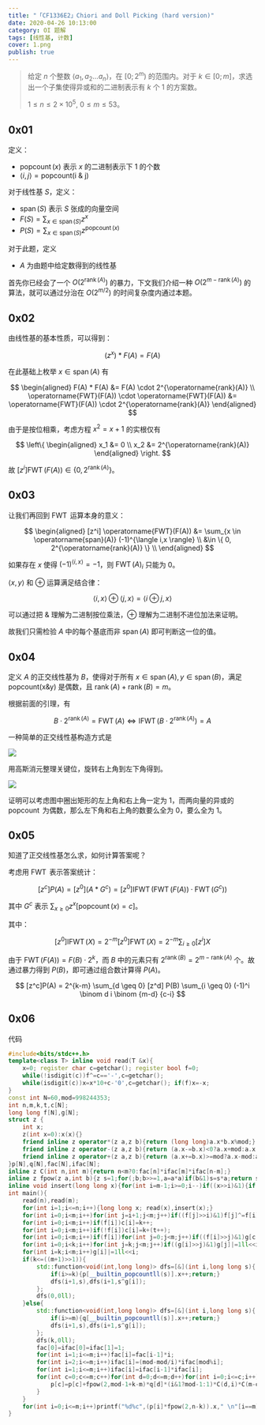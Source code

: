 ```yaml
---
title: "「CF1336E2」Chiori and Doll Picking (hard version)"
date: 2020-04-26 10:13:00
category: OI 题解
tags: [线性基, 计数]
cover: 1.png
publish: true
---
```


> 给定 $n$ 个整数 $\langle a_1, a_2 ... a_n \rangle$，在 $[0; 2^m)$ 的范围内。对于 $k \in [0; m]$，求选出一个子集使得异或和的二进制表示有 $k$ 个 $1$ 的方案数。
> 
> $1 \leq n \leq 2 \times 10^5,\ 0 \leq m \leq 53$。

<!--more-->

## 0x01

定义：

- $\operatorname{popcount}(x)$ 表示 $x$ 的二进制表示下 $1$ 的个数
- $\langle i, j \rangle = \operatorname{popcount(i\ \&\ j)}$

对于线性基 $S$，定义：

- $\operatorname{span}(S)$ 表示 $S$ 张成的向量空间
- $F(S) = \sum_{x \in \operatorname{span}(S)} z^x$
- $P(S) = \sum_{x \in \operatorname{span}(S)} z^{\operatorname{popcount}(x)}$

对于此题，定义

- $A$ 为由题中给定数得到的线性基

首先你已经会了一个 $O(2^{\operatorname{rank}(A)})$ 的暴力，下文我们介绍一种 $O(2^{m-\operatorname{rank}(A)})$ 的算法，就可以通过分治在 $O(2^{m/2})$ 的时间复杂度内通过本题。

## 0x02

由线性基的基本性质，可以得到：

$$
(z^x) * F(A) = F(A)
$$

在此基础上枚举 $x \in \operatorname{span}(A)$ 有

$$
\begin{aligned}
	F(A) * F(A) &= F(A) \cdot 2^{\operatorname{rank}(A)} \\
	\operatorname{FWT}(F(A)) \cdot \operatorname{FWT}(F(A)) &= \operatorname{FWT}(F(A)) \cdot 2^{\operatorname{rank}(A)}
\end{aligned}
$$

由于是按位相乘，考虑方程 $x^2=x+1$ 的实根仅有

$$
\left\{ \begin{aligned} x_1 &= 0 \\ x_2 &= 2^{\operatorname{rank}(A)} \end{aligned} \right.
$$

故 $[z^i] \operatorname{FWT}(F(A))  \in \{0, 2^{\operatorname{rank}(A)}\}$。

## 0x03

让我们再回到 $\operatorname{FWT}$ 运算本身的意义：

$$
\begin{aligned}
[z^i] \operatorname{FWT}(F(A))
&= \sum_{x \in \operatorname{span}(A)} (-1)^{\langle i,x \rangle} \\
&\in \{ 0, 2^{\operatorname{rank}(A)} \} \\
\end{aligned}
$$

如果存在 $x$ 使得 $(-1)^{\langle i,x \rangle} = -1$，则 $\operatorname{FWT}(A)_i$ 只能为 $0$。

$\langle x,y \rangle$ 和 $\oplus$ 运算满足结合律：

$$
\langle i,x \rangle \oplus \langle j,x \rangle = \langle i \oplus j, x \rangle
$$

可以通过把 $\&$ 理解为二进制按位乘法，$\oplus$ 理解为二进制不进位加法来证明。

故我们只需检验 $A$ 中的每个基底而非 $\operatorname{span}(A)$ 即可判断这一位的值。

## 0x04

定义 $A$ 的正交线性基为 $B$，使得对于所有 $x \in \operatorname{span}(A), y \in \operatorname{span}(B)$，满足 $\operatorname{popcount(x \& y)}$ 是偶数，且 $\operatorname{rank}(A) + \operatorname{rank}(B) = m$。

根据前面的引理，有

$$
B \cdot 2^{\operatorname{rank}(A)} = \operatorname{FWT} (A) \Leftrightarrow \operatorname{IFWT}(B \cdot 2^{\operatorname{rank}(A)}) = A
$$

一种简单的正交线性基构造方式是

<img src="https://i.loli.net/2020/04/26/wKc3le9s8vBzQYr.png" style="margin: auto;" />

用高斯消元整理关键位，旋转右上角到左下角得到。

<img src="https://i.loli.net/2020/04/26/QckSaT4BjewVXNE.png" style="margin: auto;" />

证明可以考虑图中圈出矩形的左上角和右上角一定为 $1$，而两向量的异或的 $\operatorname{popcount}$ 为偶数，那么左下角和右上角的数要么全为 $0$，要么全为 $1$。

## 0x05

知道了正交线性基怎么求，如何计算答案呢？

考虑用 $\operatorname{FWT}$ 表示答案统计：

$$
[z^c]P(A) = [z^0] (A * G^c) = [z^0] \operatorname{IFWT}(\operatorname{FWT}(F(A)) \cdot \operatorname{FWT}(G^c))
$$

其中 $G^c$ 表示 $\sum_{x \geq 0} z^x [\operatorname{popcount}(x)=c]$。

其中：

$$
[z^0] \operatorname{IFWT}(X) = 2^{-m} [z^0] \operatorname{FWT}(X) = 2^{-m} \sum_{i \geq 0} [z^i] X
$$

由于 $\operatorname{FWT}(F(A)) = F(B) \cdot 2^k$，而 $B$ 中的元素只有 $2^{\operatorname{rank}(B)} = 2^{m - \operatorname{rank}(A)}$ 个。故通过暴力得到 $P(B)$，即可通过组合数计算得 $P(A)$。

$$
[z^c]P(A) = 2^{k-m} \sum_{d \geq 0} [z^d] P(B) \sum_{i \geq 0} (-1)^i \binom d i \binom {m-d} {c-i}
$$

## 0x06

代码

```cpp
#include<bits/stdc++.h>
template<class T> inline void read(T &x){
	x=0; register char c=getchar(); register bool f=0;
	while(!isdigit(c))f^=c=='-',c=getchar();
	while(isdigit(c))x=x*10+c-'0',c=getchar(); if(f)x=-x;
}
const int N=60,mod=998244353;
int n,m,k,t,c[N];
long long f[N],g[N];
struct z {
	int x;
	z(int x=0):x(x){}
	friend inline z operator*(z a,z b){return (long long)a.x*b.x%mod;}
	friend inline z operator-(z a,z b){return (a.x-=b.x)<0?a.x+mod:a.x;}
	friend inline z operator+(z a,z b){return (a.x+=b.x)>=mod?a.x-mod:a.x;}
}p[N],q[N],fac[N],ifac[N];
inline z C(int n,int m){return n<m?0:fac[n]*ifac[m]*ifac[n-m];}
inline z fpow(z a,int b){z s=1;for(;b;b>>=1,a=a*a)if(b&1)s=s*a;return s;}
inline void insert(long long x){for(int i=m-1;i>=0;i--)if((x>>i)&1){if(f[i])x^=f[i]; else {f[i]=x; return;}}}
int main(){
	read(n),read(m);
	for(int i=1;i<=n;i++){long long x; read(x),insert(x);}
	for(int i=0;i<m;i++)for(int j=i+1;j<m;j++)if((f[j]>>i)&1)f[j]^=f[i];
	for(int i=0;i<m;i++)if(f[i])c[i]=k++;
	for(int i=0;i<m;i++)if(!f[i])c[i]=k+(t++);
	for(int i=0;i<m;i++)if(f[i])for(int j=0;j<m;j++)if((f[i]>>j)&1)g[c[i]]|=1ll<<c[j];
	for(int i=0;i<k;i++)for(int j=k;j<m;j++)if((g[i]>>j)&1)g[j]|=1ll<<i;
	for(int i=k;i<m;i++)g[i]|=1ll<<i;
	if(k<=((m+1)>>1)){
		std::function<void(int,long long)> dfs=[&](int i,long long s){
			if(i>=k){p[__builtin_popcountll(s)].x++;return;}
			dfs(i+1,s),dfs(i+1,s^g[i]);
		};
		dfs(0,0ll);
	}else{
		std::function<void(int,long long)> dfs=[&](int i,long long s){
			if(i>=m){q[__builtin_popcountll(s)].x++;return;}
			dfs(i+1,s),dfs(i+1,s^g[i]);
		};
		dfs(k,0ll);
		fac[0]=ifac[0]=ifac[1]=1;
		for(int i=1;i<=m;i++)fac[i]=fac[i-1]*i;
		for(int i=2;i<=m;i++)ifac[i]=(mod-mod/i)*ifac[mod%i];
		for(int i=1;i<=m;i++)ifac[i]=ifac[i-1]*ifac[i];
		for(int c=0;c<=m;c++)for(int d=0;d<=m;d++)for(int i=0;i<=c;i++){
			p[c]=p[c]+fpow(2,mod-1+k-m)*q[d]*(i&1?mod-1:1)*C(d,i)*C(m-d,c-i);
		}
	}
	for(int i=0;i<=m;i++)printf("%d%c",(p[i]*fpow(2,n-k)).x," \n"[i==m]);
}
```